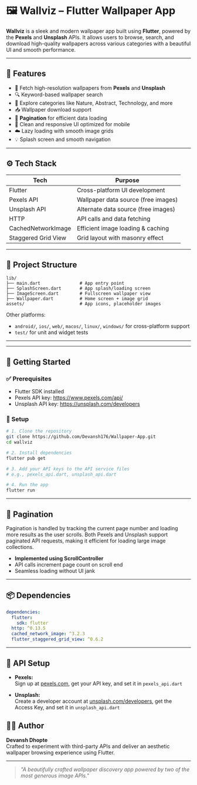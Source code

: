 # 🖼️ Wallviz – Flutter Wallpaper App

**Wallviz** is a sleek and modern wallpaper app built using **Flutter**, powered by the **Pexels** and **Unsplash** APIs. It allows users to browse, search, and download high-quality wallpapers across various categories with a beautiful UI and smooth performance.

---

## 🎯 Features

- 🌆 Fetch high-resolution wallpapers from **Pexels** and **Unsplash**
- 🔍 Keyword-based wallpaper search
- 🧱 Explore categories like Nature, Abstract, Technology, and more
- 📥 Wallpaper download support
- 📜 **Pagination** for efficient data loading
- 🎨 Clean and responsive UI optimized for mobile
- ☁️ Lazy loading with smooth image grids
- 💡 Splash screen and smooth navigation


---

## ⚙️ Tech Stack

| Tech        | Purpose                               |
|-------------|----------------------------------------|
| Flutter     | Cross-platform UI development          |
| Pexels API  | Wallpaper data source (free images)    |
| Unsplash API| Alternate data source (free images)    |
| HTTP        | API calls and data fetching            |
| CachedNetworkImage | Efficient image loading & caching |
| Staggered Grid View | Grid layout with masonry effect|

---

## 📁 Project Structure

```
lib/
├── main.dart               # App entry point
├── SplashScreen.dart       # App splash/loading screen
├── ImageScreen.dart        # Fullscreen wallpaper view
├── Wallpaper.dart          # Home screen + image grid
assets/                     # App icons, placeholder images
```

Other platforms:  
- `android/`, `ios/`, `web/`, `macos/`, `linux/`, `windows/` for cross-platform support  
- `test/` for unit and widget tests

---


---

## 🚀 Getting Started

### ✅ Prerequisites

- Flutter SDK installed
- Pexels API key: https://www.pexels.com/api/
- Unsplash API key: https://unsplash.com/developers

### 🔧 Setup

```bash
# 1. Clone the repository
git clone https://github.com/Devansh176/Wallpaper-App.git
cd wallviz

# 2. Install dependencies
flutter pub get

# 3. Add your API keys to the API service files
# e.g., pexels_api.dart, unsplash_api.dart

# 4. Run the app
flutter run
```

---

## 🔁 Pagination

Pagination is handled by tracking the current page number and loading more results as the user scrolls. Both Pexels and Unsplash support paginated API requests, making it efficient for loading large image collections.

- **Implemented using ScrollController**
- API calls increment page count on scroll end
- Seamless loading without UI jank

---

## 📦 Dependencies

```yaml
dependencies:
  flutter:
    sdk: flutter
  http: ^0.13.5
  cached_network_image: ^3.2.3
  flutter_staggered_grid_view: ^0.6.2
```

---

## 🔐 API Setup

- **Pexels:**  
  Sign up at [pexels.com](https://pexels.com), get your API key, and set it in `pexels_api.dart`

- **Unsplash:**  
  Create a developer account at [unsplash.com/developers](https://unsplash.com/developers), get the Access Key, and set it in `unsplash_api.dart`


## 👨‍💻 Author

**Devansh Dhopte**  
Crafted to experiment with third-party APIs and deliver an aesthetic wallpaper browsing experience using Flutter.

---

> _"A beautifully crafted wallpaper discovery app powered by two of the most generous image APIs."_  
